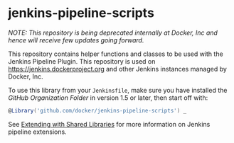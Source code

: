 jenkins-pipeline-scripts
========================

*NOTE: This repository is being deprecated internally at Docker, Inc and hence
will receive few updates going forward.*

This repository contains helper functions and classes to be used with the Jenkins Pipeline Plugin.
This repository is used on https://jenkins.dockerproject.org and other Jenkins instances managed by Docker, Inc.

To use this library from your `Jenkinsfile`,
make sure you have installed the _GitHub Organization Folder_ in version 1.5 or later,
then start off with:

```groovy
@Library('github.com/docker/jenkins-pipeline-scripts') _
```

See [Extending with Shared Libraries](https://jenkins.io/doc/book/pipeline/shared-libraries/) for more
information on Jenkins pipeline extensions.
